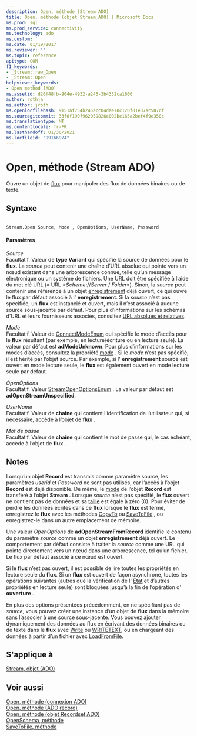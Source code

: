 ```yaml
---
description: Open, méthode (Stream ADO)
title: Open, méthode (objet Stream ADO) | Microsoft Docs
ms.prod: sql
ms.prod_service: connectivity
ms.technology: ado
ms.custom: ''
ms.date: 01/19/2017
ms.reviewer: ''
ms.topic: reference
apitype: COM
f1_keywords:
- _Stream::raw_Open
- _Stream::Open
helpviewer_keywords:
- Open method [ADO]
ms.assetid: d26f48fb-904e-4932-a245-3b4332ca1600
author: rothja
ms.author: jroth
ms.openlocfilehash: 9151af754b245acc04dae70c120f01e37ac587cf
ms.sourcegitcommit: 33f0f190f962059826e002be165a2bef4f9e350c
ms.translationtype: MT
ms.contentlocale: fr-FR
ms.lasthandoff: 01/30/2021
ms.locfileid: "99166974"
---
```

# <a name="open-method-ado-stream"></a>Open, méthode (Stream ADO)
Ouvre un objet de [flux](./stream-object-ado.md) pour manipuler des flux de données binaires ou de texte.  
  
## <a name="syntax"></a>Syntaxe  
  
```  
  
Stream.Open Source, Mode , OpenOptions, UserName, Password  
```  
  
#### <a name="parameters"></a>Paramètres  
 *Source*  
 Facultatif. Valeur de **type Variant** qui spécifie la source de données pour le **flux**. La *source* peut contenir une chaîne d’URL absolue qui pointe vers un nœud existant dans une arborescence connue, telle qu’un message électronique ou un système de fichiers. Une URL doit être spécifiée à l’aide du mot clé URL (« URL =*Scheme*://*Server* / *Folder*»). Sinon, la *source* peut contenir une référence à un objet [enregistrement](./record-object-ado.md) déjà ouvert, ce qui ouvre le flux par défaut associé à l' **enregistrement**. Si la *source* n’est pas spécifiée, un **flux** est instancié et ouvert, mais il n’est associé à aucune source sous-jacente par défaut. Pour plus d’informations sur les schémas d’URL et leurs fournisseurs associés, consultez [URL absolues et relatives](../../guide/data/absolute-and-relative-urls.md).  
  
 *Mode*  
 Facultatif. Valeur de [ConnectModeEnum](./connectmodeenum.md) qui spécifie le mode d’accès pour le **flux** résultant (par exemple, en lecture/écriture ou en lecture seule). La valeur par défaut est **adModeUnknown**. Pour plus d’informations sur les modes d’accès, consultez la propriété [mode](./mode-property-ado.md) . Si le *mode* n’est pas spécifié, il est hérité par l’objet source. Par exemple, si l' **enregistrement** source est ouvert en mode lecture seule, le **flux** est également ouvert en mode lecture seule par défaut.  
  
 *OpenOptions*  
 Facultatif. Valeur [StreamOpenOptionsEnum](./streamopenoptionsenum.md) . La valeur par défaut est **adOpenStreamUnspecified**.  
  
 *UserName*  
 Facultatif. Valeur de **chaîne** qui contient l’identification de l’utilisateur qui, si nécessaire, accède à l’objet de **flux** .  
  
 *Mot de passe*  
 Facultatif. Valeur de **chaîne** qui contient le mot de passe qui, le cas échéant, accède à l’objet de **flux** .  
  
## <a name="remarks"></a>Notes  
 Lorsqu’un objet **Record** est transmis comme paramètre source, les paramètres *userid* et *Password* ne sont pas utilisés, car l’accès à l’objet **Record** est déjà disponible. De même, le [mode](./mode-property-ado.md) de l’objet **Record** est transféré à l’objet **Stream** . Lorsque *source* n’est pas spécifié, le **flux** ouvert ne contient pas de données et sa [taille](./size-property-ado-stream.md) est égale à zéro (0). Pour éviter de perdre les données écrites dans ce **flux** lorsque le **flux** est fermé, enregistrez le **flux** avec les méthodes [CopyTo](./copyto-method-ado.md) ou [SaveToFile](./savetofile-method.md) , ou enregistrez-le dans un autre emplacement de mémoire.  
  
 Une valeur *OpenOptions* de **adOpenStreamFromRecord** identifie le contenu du paramètre *source* comme un objet **enregistrement** déjà ouvert. Le comportement par défaut consiste à traiter la *source* comme une URL qui pointe directement vers un nœud dans une arborescence, tel qu’un fichier. Le flux par défaut associé à ce nœud est ouvert.  
  
 Si le **flux** n’est pas ouvert, il est possible de lire toutes les propriétés en lecture seule du **flux**. Si un **flux** est ouvert de façon asynchrone, toutes les opérations suivantes (autres que la vérification de l' [État](./state-property-ado.md) et d’autres propriétés en lecture seule) sont bloquées jusqu’à la fin de l’opération d' **ouverture** .  
  
 En plus des options présentées précédemment, en ne spécifiant pas de *source*, vous pouvez créer une instance d’un objet de **flux** dans la mémoire sans l’associer à une source sous-jacente. Vous pouvez ajouter dynamiquement des données au flux en écrivant des données binaires ou de texte dans le **flux** avec [Write](./write-method.md) ou [WRITETEXT](./writetext-method.md), ou en chargeant des données à partir d’un fichier avec [LoadFromFile](./loadfromfile-method-ado.md).  
  
## <a name="applies-to"></a>S'applique à  
 [Stream, objet (ADO)](./stream-object-ado.md)  
  
## <a name="see-also"></a>Voir aussi  
 [Open, méthode (connexion ADO)](./open-method-ado-connection.md)   
 [Open, méthode (ADO record)](./open-method-ado-record.md)   
 [Open, méthode (objet Recordset ADO)](./open-method-ado-recordset.md)   
 [OpenSchema, méthode](./openschema-method.md)   
 [SaveToFile, méthode](./savetofile-method.md)